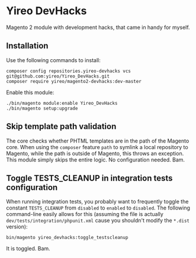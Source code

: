 # Yireo DevHacks
Magento 2 module with development hacks, that came in handy for myself.

## Installation
Use the following commands to install:

    composer config repositories.yireo-devhacks vcs git@github.com:yireo/Yireo_DevHacks.git
    composer require yireo/magento2-devhacks:dev-master

Enable this module:

    ./bin/magento module:enable Yireo_DevHacks
    ./bin/magento setup:upgrade

## Skip template path validation
The core checks whether PHTML templates are in the path of the Magento core. When using the `composer` feature `path` to symlink a local repository to Magento, while the path is outside of Magento, this throws an exception. This module simply skips the entire logic. No configuration needed. Bam.

## Toggle TESTS_CLEANUP in integration tests configuration
When running integration tests, you probably want to frequently toggle the constant `TESTS_CLEANUP` from `disabled` to `enabled` to `disabled`. The following command-line easily allows for this (assuming the file is actually `dev/tests/integration/phpunit.xml` cause you shouldn't modify the `*.dist` version):

    bin/magento yireo_devhacks:toggle_testscleanup
    
It is toggled. Bam.
